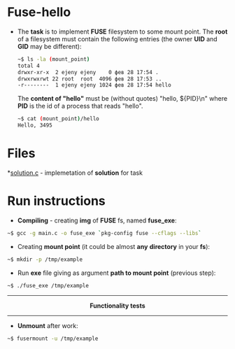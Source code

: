 # Fuse-hello

* The **task** is to implement **FUSE** filesystem to some mount point. The **root** of a filesystem must contain the following entries (the owner **UID**
   and **GID** may be different):
   
   ```sh
   ~$ ls -la (mount_point)
   total 4
   drwxr-xr-x  2 ejeny ejeny    0 фев 28 17:54 .
   drwxrwxrwt 22 root  root  4096 фев 28 17:53 ..
   -r--------  1 ejeny ejeny 1024 фев 28 17:54 hello
   ```
   The **content of "hello"** must be (without quotes) "hello, ${PID}\n" where **PID** is the id of a process that reads "hello".
   
   ```sh
   ~$ cat (mount_point)/hello
   Hello, 3495
   ```
   
# Files 
   
*[solution.c](https://github.com/EjenY-Poltavchiny/Filesystems-prac/blob/main/fuse-hello/solution.c) - implemetation of **solution** for task
   
# Run instructions
   
* **Compiling** - creating **img** of **FUSE** fs, named **fuse_exe**:
```sh
~$ gcc -g main.c -o fuse_exe `pkg-config fuse --cflags --libs`
```
* Creating **mount point** (it could be almost **any** **directory** in your **fs**):
```sh
~$ mkdir -p /tmp/example
```
* Run **exe** file giving as argument **path to mount point** (previous step):
```sh
~$ ./fuse_exe /tmp/example
```
----
$$\textbf{Functionality tests}$$

----
* **Unmount** after work:
```sh
~$ fusermount -u /tmp/example
```
